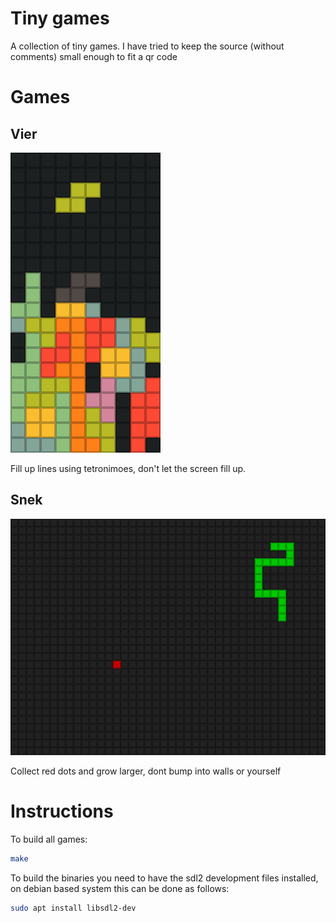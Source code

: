 # Tiny games

A collection of tiny games. I have tried to keep the source (without comments) small enough to fit a qr code

# Games

## Vier
![vier screenshot](vier_screenshot.png)

Fill up lines using tetronimoes, don't let the screen fill up.

## Snek
![snek screenshot](snek_screenshot.png)

Collect red dots and grow larger, dont bump into walls or yourself



# Instructions

To build all games:
```bash
make
```

To build the binaries you need to have the sdl2 development files
installed, on debian based system this can be done as follows:

```bash
sudo apt install libsdl2-dev
```


